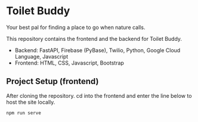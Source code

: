 # Toilet Buddy

Your best pal for finding a place to go when nature calls.

This repository contains the frontend and the backend for Toilet Buddy.

-   Backend: FastAPI, Firebase (PyBase), Twilio, Python, Google Cloud Language, Javascript
-   Frontend: HTML, CSS, Javascript, Bootstrap

## Project Setup (frontend)

After cloning the repository. cd into the frontend and enter the line below to host the site locally.

`npm run serve `
